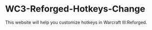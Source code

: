 # WC3-Reforged-Hotkeys-Change
This website will help you customize hotkeys in Warcraft III:Reforged.
